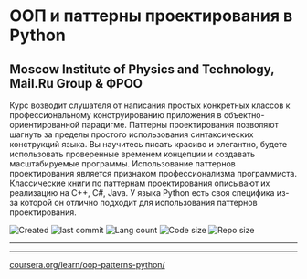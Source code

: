 # ООП и паттерны проектирования в Python

Moscow Institute of Physics and Technology, Mail.Ru Group & ФРОО
------

Курс возводит слушателя от написания простых конкретных классов к профессиональному конструированию приложения в объектно-ориентированной парадигме. Паттерны проектирования позволяют шагнуть за пределы простого использования синтаксических конструкций языка. Вы научитесь писать красиво и элегантно, будете использовать проверенные временем концепции и создавать масштабируемые программы. Использование паттернов проектирования является признаком профессионализма программиста.	
Классические книги по паттернам проектирования описывают их реализацию на C++, C#, Java. У языка Python есть своя специфика из-за которой он отлично подходит для использования паттернов проектирования.


![Created](https://img.shields.io/date/1557933315.svg)
![last commit](https://img.shields.io/github/last-commit/Searge/mipt_oop.svg)
![Lang count](https://img.shields.io/github/languages/count/Searge/mipt_oop.svg)
![Code size](https://img.shields.io/github/languages/code-size/Searge/mipt_oop.svg)
![Repo size](https://img.shields.io/github/repo-size/Searge/mipt_oop.svg)
***


***
[coursera.org/learn/oop-patterns-python/](hhttps://www.coursera.org/learn/oop-patterns-python/)
